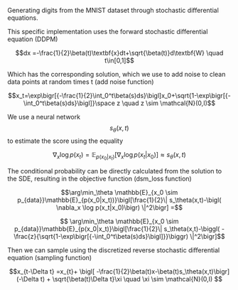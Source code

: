 Generating digits from the MNIST dataset through stochastic differential equations.

This specific implementation uses the forward stochastic differential equation (DDPM)


$$dx =-\frac{1}{2}\beta(t)\textbf{x}dt+\sqrt{\beta(t)}d\textbf{W} \quad t\in[0,1]$$


Which has the corresponding solution, which we use to add noise to clean data points at random times t (add noise function)


$$x_t=\exp\bigr[{-\frac{1}{2}\int_0^t\beta(s)ds}\bigl]x_0+\sqrt{1-\exp\bigr[{-\int_0^t\beta(s)ds}\bigl]}\space z \quad z \sim \mathcal{N}(0,I)$$

We use a neural network $$s_\theta(x,t)$$ to estimate the score using the equality
```math
\nabla_x \log p(x_t) = \mathbb{E}_{p(x_0|x_t)}\bigl[\nabla_x\log p(x_t|x_0)\bigr] \approx s_\theta(x,t)
```
The conditional probability can be directly calculated from the solution to the SDE, resulting in the objective function (dsm_loss function)

```math
\arg\min_\theta \mathbb{E}_{x_0 \sim p_{data}}\mathbb{E}_{p(x_0|x_t))}\bigl[\frac{1}{2}\| s_\theta(x,t)-\bigl( \nabla_x \log p(x_t|x_0)\bigr) \|^2\bigr] =
```
```math
 \arg\min_\theta \mathbb{E}_{x_0 \sim p_{data}}\mathbb{E}_{p(x_0|x_t)}\bigl[\frac{1}{2}\| s_\theta(x,t)-\biggl( -\frac{z}{\sqrt{1-\exp\bigr[{-\int_0^t\beta(s)ds}\bigl]}}\biggr) \|^2\bigr]
```

Then we can sample using the discretized reverse stochastic differential equation (sampling function)

```math
x_{t-\Delta t} =x_{t}+ \bigl[ -\frac{1}{2}\beta(t)x-\beta(t)s_\theta(x,t)\bigr](-\Delta t) + \sqrt{\beta(t)\Delta t}\xi \quad \xi \sim \mathcal{N}(0,I)

```
